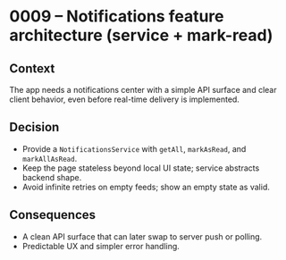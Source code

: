# 0009 – Notifications feature architecture (service + mark-read)

## Context

The app needs a notifications center with a simple API surface and clear client behavior, even before real-time delivery is implemented.

## Decision

- Provide a `NotificationsService` with `getAll`, `markAsRead`, and `markAllAsRead`.
- Keep the page stateless beyond local UI state; service abstracts backend shape.
- Avoid infinite retries on empty feeds; show an empty state as valid.

## Consequences

- A clean API surface that can later swap to server push or polling.
- Predictable UX and simpler error handling.
